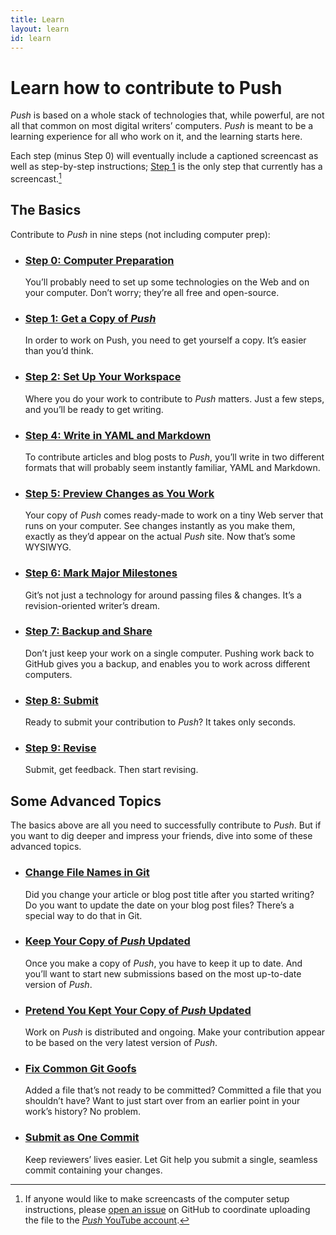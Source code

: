 ```yaml
---
title: Learn
layout: learn
id: learn
---
```


# Learn how to contribute to Push

*Push* is based on a whole stack of technologies that, while powerful, are not all that common on
most digital writers’ computers. *Push* is meant to be a learning experience for all who work on it,
and the learning starts here.

Each step (minus Step 0) will eventually include a captioned screencast as well as step-by-step
instructions; [Step 1](/learn/fork-and-clone.html) is the only step that currently has a
screencast.[^prepnote]

## The Basics

  Contribute to *Push* in nine steps (not including computer prep):

* ### [Step 0: Computer Preparation](/learn/computer-preparation.html)

  You’ll probably need to set up some technologies on the Web and on your computer. Don’t worry;
  they’re all free and open-source.

* ### [Step 1: Get a Copy of *Push*](/learn/fork-and-clone.html)

  In order to work on Push, you need to get yourself a copy. It’s easier than you’d think.

* ### [Step 2: Set Up Your Workspace](/learn/branching.html)

  Where you do your work to contribute to *Push* matters. Just a few steps, and you’ll be ready to
  get writing.

* ### [Step 4: Write in YAML and Markdown](/learn/yaml-and-markdown.html)

  To contribute articles and blog posts to *Push*, you’ll write in two different formats that will
  probably seem instantly familiar, YAML and Markdown.

* ### [Step 5: Preview Changes as You Work](/learn/previewing-work.html)

  Your copy of *Push* comes ready-made to work on a tiny Web server that runs on your computer.
  See changes instantly as you make them, exactly as they’d appear on the actual *Push* site.
  Now that’s some WYSIWYG.

* ### [Step 6: Mark Major Milestones](/learn/add-and-commit.html)

  Git’s not just a technology for around passing files & changes. It’s a revision-oriented writer’s
  dream.

* ### [Step 7: Backup and Share](/learn/git-push.html)

  Don’t just keep your work on a single computer. Pushing work back to GitHub gives you a backup,
  and enables you to work across different computers.

* ### [Step 8: Submit](/learn/pull-requests.html)

  Ready to submit your contribution to *Push*? It takes only seconds.

* ### [Step 9: Revise](/learn/revise-and-push.html)

  Submit, get feedback. Then start revising.

## Some Advanced Topics

The basics above are all you need to successfully contribute to *Push*. But if you want to dig
deeper and impress your friends, dive into some of these advanced topics.

* ### [Change File Names in Git](/learn/change-file-names.html)

  Did you change your article or blog post title after you started writing? Do you want to
  update the date on your blog post files? There’s a special way to do that in Git.

* ### [Keep Your Copy of *Push* Updated](/learn/stay-updated.html)

  Once you make a copy of *Push*, you have to keep it up to date. And you’ll want to start
  new submissions based on the most up-to-date version of *Push*.

* ### [Pretend You Kept Your Copy of *Push* Updated](/learn/git-rebase.html)

  Work on *Push* is distributed and ongoing. Make your contribution appear to be based on
  the very latest version of *Push*.

* ### [Fix Common Git Goofs](/learn/fixing-git-goofs.html)

  Added a file that’s not ready to be committed? Committed a file that you shouldn’t have?
  Want to just start over from an earlier point in your work’s history? No problem.

* ### [Submit as One Commit](/learn/squashing-commits.html)

  Keep reviewers’ lives easier. Let Git help you submit a single, seamless commit containing your
  changes.

[^prepnote]: If anyone would like to make screencasts of the computer setup instructions, please
[open an issue](https://github.com/cwcon/push/issues/new) on GitHub to coordinate uploading the file
to the [*Push* YouTube account](http://www.youtube.com/p117sh).
